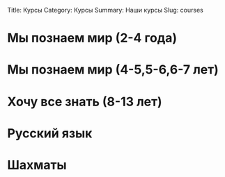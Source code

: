 Title: Курсы
Category: Курсы
Summary: Наши курсы
Slug: courses

# Мы познаем мир (2-4 года)

# Мы познаем мир (4-5,5-6,6-7 лет)

# Хочу все знать (8-13 лет)

# Русский язык

# Шахматы
